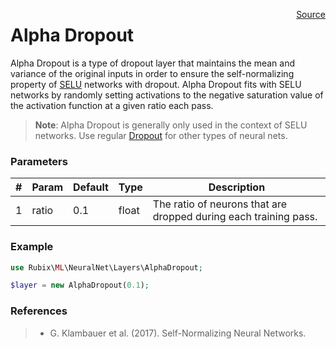 <p><span style="float:right;"><a href="https://github.com/RubixML/RubixML/blob/master/src/NeuralNet/Layers/AlphaDropout.php">Source</a></span></p>

# Alpha Dropout
Alpha Dropout is a type of dropout layer that maintains the mean and variance of the original inputs in order to ensure the self-normalizing property of [SELU](#selu) networks with dropout. Alpha Dropout fits with SELU networks by randomly setting activations to the negative saturation value of the activation function at a given ratio each pass.

> **Note**: Alpha Dropout is generally only used in the context of SELU networks. Use regular [Dropout](#dropout) for other types of neural nets.

### Parameters
| # | Param | Default | Type | Description |
|---|---|---|---|---|
| 1 | ratio | 0.1 | float | The ratio of neurons that are dropped during each training pass. |

### Example
```php
use Rubix\ML\NeuralNet\Layers\AlphaDropout;

$layer = new AlphaDropout(0.1);
```

### References
>- G. Klambauer et al. (2017). Self-Normalizing Neural Networks.